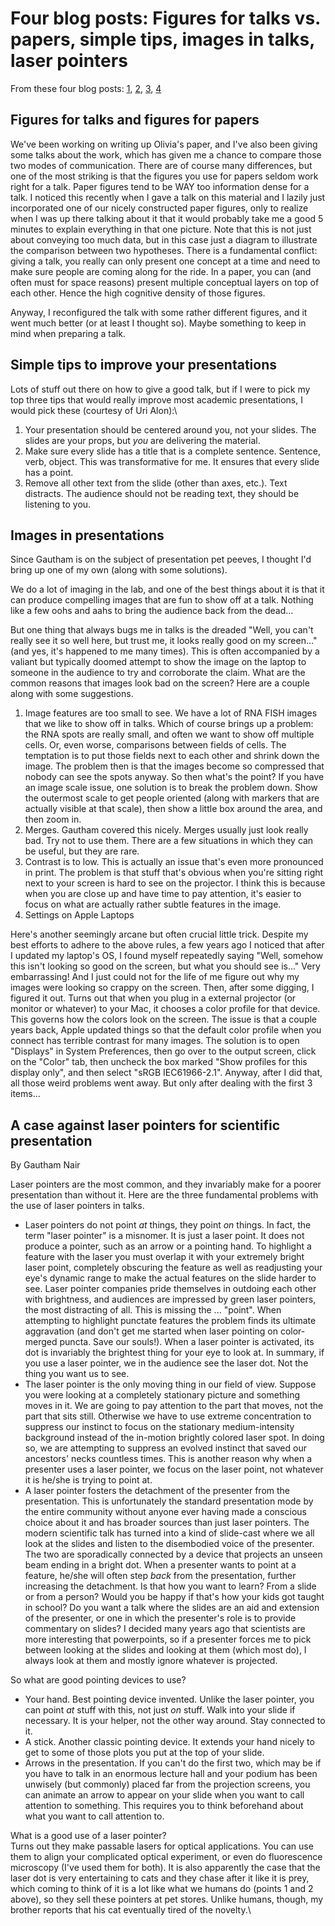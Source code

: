 # Four blog posts: Figures for talks vs. papers, simple tips, images in talks, laser pointers

From these four blog posts: [1](https://rajlaboratory.blogspot.com/2014/04/figures-for-talks-and-figures-for-papers.html), [2](https://rajlaboratory.blogspot.com/2014/01/simple-tips-to-improve-your.html), [3](https://rajlaboratory.blogspot.com/2013/09/images-in-presentations.html), [4](https://rajlaboratory.blogspot.com/2013/09/a-case-against-laser-pointers-for.html)

## Figures for talks and figures for papers

We've been working on writing up Olivia's paper, and I've also been giving some talks about the work, which has given me a chance to compare those two modes of communication. There are of course many differences, but one of the most striking is that the figures you use for papers seldom work right for a talk. Paper figures tend to be WAY too information dense for a talk. I noticed this recently when I gave a talk on this material and I lazily just incorporated one of our nicely constructed paper figures, only to realize when I was up there talking about it that it would probably take me a good 5 minutes to explain everything in that one picture. Note that this is not just about conveying too much data, but in this case just a diagram to illustrate the comparison between two hypotheses. There is a fundamental conflict: giving a talk, you really can only present one concept at a time and need to make sure people are coming along for the ride. In a paper, you can (and often must for space reasons) present multiple conceptual layers on top of each other. Hence the high cognitive density of those figures.

Anyway, I reconfigured the talk with some rather different figures, and it went much better (or at least I thought so). Maybe something to keep in mind when preparing a talk.

## Simple tips to improve your presentations

Lots of stuff out there on how to give a good talk, but if I were to pick my top three tips that would really improve most academic presentations, I would pick these (courtesy of Uri Alon):\


1. Your presentation should be centered around you, not your slides. The slides are your props, but _you_ are delivering the material.
2. Make sure every slide has a title that is a complete sentence. Sentence, verb, object. This was transformative for me. It ensures that every slide has a point.
3. Remove all other text from the slide (other than axes, etc.). Text distracts. The audience should not be reading text, they should be listening to you.

## Images in presentations

Since Gautham is on the subject of presentation pet peeves, I thought I'd bring up one of my own (along with some solutions).

We do a lot of imaging in the lab, and one of the best things about it is that it can produce compelling images that are fun to show off at a talk. Nothing like a few oohs and aahs to bring the audience back from the dead...

But one thing that always bugs me in talks is the dreaded "Well, you can't really see it so well here, but trust me, it looks really good on my screen..." (and yes, it's happened to me many times). This is often accompanied by a valiant but typically doomed attempt to show the image on the laptop to someone in the audience to try and corroborate the claim. What are the common reasons that images look bad on the screen? Here are a couple along with some suggestions.

1. Image features are too small to see. We have a lot of RNA FISH images that we like to show off in talks. Which of course brings up a problem: the RNA spots are really small, and often we want to show off multiple cells. Or, even worse, comparisons between fields of cells. The temptation is to put those fields next to each other and shrink down the image. The problem then is that the images become so compressed that nobody can see the spots anyway. So then what's the point? If you have an image scale issue, one solution is to break the problem down. Show the outermost scale to get people oriented (along with markers that are actually visible at that scale), then show a little box around the area, and then zoom in.
2. Merges. Gautham covered this nicely. Merges usually just look really bad. Try not to use them. There are a few situations in which they can be useful, but they are rare.
3. Contrast is to low. This is actually an issue that's even more pronounced in print. The problem is that stuff that's obvious when you're sitting right next to your screen is hard to see on the projector. I think this is because when you are close up and have time to pay attention, it's easier to focus on what are actually rather subtle features in the image.
4. Settings on Apple Laptops

Here's another seemingly arcane but often crucial little trick. Despite my best efforts to adhere to the above rules, a few years ago I noticed that after I updated my laptop's OS, I found myself repeatedly saying "Well, somehow this isn't looking so good on the screen, but what you should see is..." Very embarrassing! And I just could not for the life of me figure out why my images were looking so crappy on the screen. Then, after some digging, I figured it out. Turns out that when you plug in a external projector (or monitor or whatever) to your Mac, it chooses a color profile for that device. This governs how the colors look on the screen. The issue is that a couple years back, Apple updated things so that the default color profile when you connect has terrible contrast for many images. The solution is to open "Displays" in System Preferences, then go over to the output screen, click on the "Color" tab, then uncheck the box marked "Show profiles for this display only", and then select "sRGB IEC61966-2.1". Anyway, after I did that, all those weird problems went away. But only after dealing with the first 3 items...

## A case against laser pointers for scientific presentation

By Gautham Nair

Laser pointers are the most common, and they invariably make for a poorer presentation than without it. Here are the three fundamental problems with the use of laser pointers in talks.

* Laser pointers do not point _at_ things, they point _on_ things. In fact, the term "laser pointer" is a misnomer. It is just a laser point. It does not produce a pointer, such as an arrow or a pointing hand. To highlight a feature with the laser you must overlap it with your extremely bright laser point, completely obscuring the feature as well as readjusting your eye's dynamic range to make the actual features on the slide harder to see. Laser pointer companies pride themselves in outdoing each other with brightness, and audiences are impressed by green laser pointers, the most distracting of all. This is missing the ... "point". When attempting to highlight punctate features the problem finds its ultimate aggravation (and don't get me started when laser pointing on color-merged puncta. Save our souls!). When a laser pointer is activated, its dot is invariably the brightest thing for your eye to look at. In summary, if you use a laser pointer, we in the audience see the laser dot. Not the thing you want us to see.&#x20;
* The laser pointer is the only moving thing in our field of view. Suppose you were looking at a completely stationary picture and something moves in it. We are going to pay attention to the part that moves, not the part that sits still. Otherwise we have to use extreme concentration to suppress our instinct to focus on the stationary medium-intensity background instead of the in-motion brightly colored laser spot. In doing so, we are attempting to suppress an evolved instinct that saved our ancestors' necks countless times. This is another reason why when a presenter uses a laser pointer, we focus on the laser point, not whatever it is he/she is trying to point at.&#x20;
* A laser pointer fosters the detachment of the presenter from the presentation. This is unfortunately the standard presentation mode by the entire community without anyone ever having made a conscious choice about it and has broader sources than just laser pointers. The modern scientific talk has turned into a kind of slide-cast where we all look at the slides and listen to the disembodied voice of the presenter. The two are sporadically connected by a device that projects an unseen beam ending in a bright dot. When a presenter wants to point at a feature, he/she will often step _back_ from the presentation, further increasing the detachment. Is that how you want to learn? From a slide or from a person? Would you be happy if that's how your kids got taught in school? Do you want a talk where the slides are an aid and extension of the presenter, or one in which the presenter's role is to provide commentary on slides? I decided many years ago that scientists are more interesting that powerpoints, so if a presenter forces me to pick between looking at the slides and looking at them (which most do), I always look at them and mostly ignore whatever is projected.

So what are good pointing devices to use?

* Your hand. Best pointing device invented. Unlike the laser pointer, you can point _at_ stuff with this, not just _on_ stuff. Walk into your slide if necessary. It is your helper, not the other way around. Stay connected to it.&#x20;
* A stick. Another classic pointing device. It extends your hand nicely to get to some of those plots you put at the top of your slide.&#x20;
* Arrows in the presentation. If you can't do the first two, which may be if you have to talk in an enormous lecture hall and your podium has been unwisely (but commonly) placed far from the projection screens, you can animate an arrow to appear on your slide when you want to call attention to something. This requires you to think beforehand about what you want to call attention to.&#x20;

What is a good use of a laser pointer?\
Turns out they make passable lasers for optical applications. You can use them to align your complicated optical experiment, or even do fluorescence microscopy (I've used them for both). It is also apparently the case that the laser dot is very entertaining to cats and they chase after it like it is prey, which coming to think of it is a lot like what we humans do (points 1 and 2 above), so they sell these pointers at pet stores. Unlike humans, though, my brother reports that his cat eventually tired of the novelty.\
